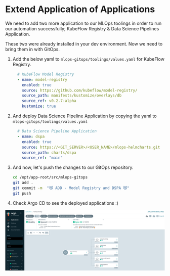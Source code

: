 # Extend Application of Applications

We need to add two more application to our MLOps toolings in order to run our automation successfully; KubeFlow Registry & Data Science Pipelines Application.

These two were already installed in your dev environment. Now we need to bring them in with GitOps.

1. Add the below yaml to `mlops-gitops/toolings/values.yaml` for KubeFlow Registry.

    ```yaml
      # KubeFlow Model Registry
      - name: model-registry
        enabled: true
        source: https://github.com/kubeflow/model-registry/
        source_path: manifests/kustomize/overlays/db
        source_ref: v0.2.7-alpha
        kustomize: true
    ```

2. And deploy Data Science Pipeline Application by copying the yaml to `mlops-gitops/toolings/values.yaml`

    ```yaml
      # Data Science Pipeline Application
      - name: dspa
        enabled: true
        source: https://<GIT_SERVER>/<USER_NAME>/mlops-helmcharts.git
        source_path: charts/dspa
        source_ref: "main"
    ```

3. And now, let's push the changes to our GitOps repository.
    ```bash
    cd /opt/app-root/src/mlops-gitops
    git add .
    git commit -m  "😻 ADD - Model Registry and DSPA 😻"
    git push
    ```

4. Check Argo CD to see the deployed applications :)

![model-registry-dspa.png](./images/model-registry-dspa.png)